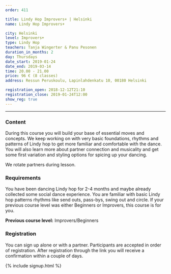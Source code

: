 ```yaml
---
order: 411

title: Lindy Hop Improvers+ | Helsinki
name: Lindy Hop Improvers+

city: Helsinki
level: Improvers+
type: Lindy Hop
teachers: Tanja Wingerter & Panu Pesonen
duration_in_months: 2
day: Thursdays
date_start: 2019-01-24
date_end: 2019-03-14
time: 20.00 - 21.00
price: 96 € (8 classes)
address: Ressun Peruskoulu, Lapinlahdenkatu 10, 00180 Helsinki

registration_open: 2018-12-12T21:10
registration_close: 2019-01-24T12:00
show_reg: true
---
```


---

### Content
During this course you will build your base of essential moves and concepts. We keep working on with very basic foundations, rhythms and patterns of Lindy hop to get more familiar and comfortable with the dance. You will also learn more about partner connection and musicality and get some first variation and styling options for spicing up your dancing.

We rotate partners during lesson.

### Requirements
You have been dancing Lindy hop for 2-4 months and maybe already collected some social dance experience. You are familiar with basic Lindy hop patterns rhythms like send outs, pass-bys, swing out and circle. If your previous course level was either Beginners or Improvers, this course is for you.

__Previous course level:__ Improvers/Beginners

### Registration
You can sign up alone or with a partner. Participants are accepted in order of registration. After registration through the link you will receive a confirmation within a couple of days.

{% include signup.html %}

